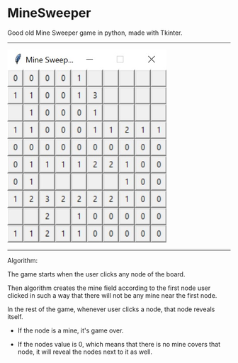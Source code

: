 # MineSweeper

Good old Mine Sweeper game in python, made with Tkinter.


---

<p align="left">
  <img src="https://github.com/ErtyumPX/MineSweeper/blob/main/image_game.jpeg">
</p>

---


Algorithm:

The game starts when the user clicks any node of the board.

Then algorithm creates the mine field according to the first node user clicked in such a way that there will not be any mine near the first node.

In the rest of the game, whenever user clicks a node, that node reveals itself.

- If the node is a mine, it's game over.

- If the nodes value is 0, which means that there is no mine covers that node, it will reveal the nodes next to it as well.
